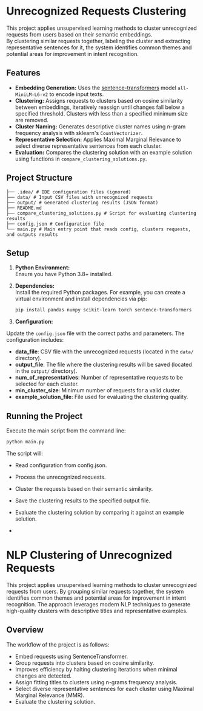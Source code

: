 # Unrecognized Requests Clustering

This project applies unsupervised learning methods to cluster unrecognized requests from users based on their semantic embeddings.  
By clustering similar requests together, labeling the cluster and extracting representative sentences for it, the system identifies common themes and potential areas for improvement in intent recognition.


## Features

- **Embedding Generation:** Uses the [sentence-transformers](https://www.sbert.net/) model `all-MiniLM-L6-v2` to encode input texts.
- **Clustering:** Assigns requests to clusters based on cosine similarity between embeddings, iteratively reassign until changes fall below a specified threshold. Clusters with less than a specified minimum size are removed.
- **Cluster Naming:** Generates descriptive cluster names using n-gram frequency analysis with sklearn's `CountVectorizer`.
- **Representative Selection:** Applies Maximal Marginal Relevance to select diverse representative sentences from each cluster.
- **Evaluation:** Compares the clustering solution with an example solution using functions in `compare_clustering_solutions.py`.

## Project Structure
```
├── .idea/ # IDE configuration files (ignored)
├── data/ # Input CSV files with unrecognized requests
├── output/ # Generated clustering results (JSON format)
├── README.md
├── compare_clustering_solutions.py # Script for evaluating clustering results 
├── config.json # Configuration file 
└── main.py # Main entry point that reads config, clusters requests, and outputs results 
```

## Setup

1. **Python Environment:**  
   Ensure you have Python 3.8+ installed.

2. **Dependencies:**  
   Install the required Python packages. For example, you can create a virtual environment and install dependencies via pip:
   
   ```sh
   pip install pandas numpy scikit-learn torch sentence-transformers

3. **Configuration:**

Update the `config.json` file with the correct paths and parameters. The configuration includes:

- **data_file**: CSV file with the unrecognized requests (located in the `data/` directory).
- **output_file**: The file where the clustering results will be saved (located in the `output/` directory).
- **num_of_representatives**: Number of representative requests to be selected for each cluster.
- **min_cluster_size**: Minimum number of requests for a valid cluster.
- **example_solution_file**: File used for evaluating the clustering quality.

## Running the Project

Execute the main script from the command line:

```sh
python main.py
```
The script will:

- Read configuration from config.json.
- Process the unrecognized requests.
- Cluster the requests based on their semantic similarity.
- Save the clustering results to the specified output file.
- Evaluate the clustering solution by comparing it against an example solution.

- 

# NLP Clustering of Unrecognized Requests

This project applies unsupervised learning methods to cluster unrecognized requests from users. By grouping similar requests together, the system identifies common themes and potential areas for improvement in intent recognition. The approach leverages modern NLP techniques to generate high-quality clusters with descriptive titles and representative examples.

## Overview

The workflow of the project is as follows:

- Embed requests using SentenceTransformer.
- Group requests into clusters based on cosine similarity.
- Improves efficiency by halting clustering iterations when minimal changes are detected.
- Assign fitting titles to clusters using n-grams frequency analysis.
- Select diverse representative sentences for each cluster using Maximal Marginal Relevance (MMR).
- Evaluate the clustering solution.
